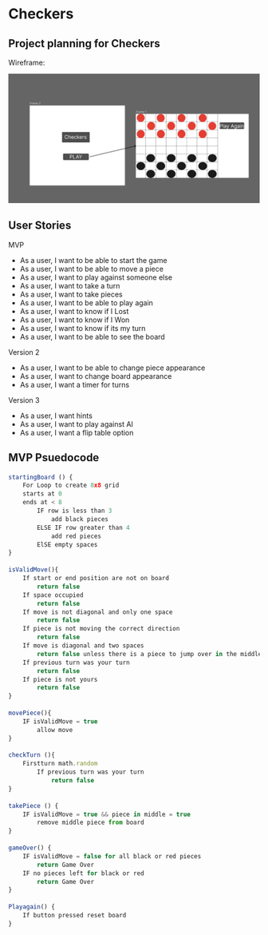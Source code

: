 # Checkers


## Project planning for Checkers

Wireframe:

![Wireframes](./assets/Wireframe.png)

## User Stories

MVP
- As a user, I want to be able to start the game
- As a user, I want to be able to move a piece
- As a user, I want to play against someone else
- As a user, I want to take a turn
- As a user, I want to take pieces
- As a user, I want to be able to play again
- As a user, I want to know if I Lost
- As a user, I want to know if I Won
- As a user, I want to know if its my turn
- As a user, I want to be able to see the board

Version 2
- As a user, I want to be able to change piece appearance
- As a user, I want to change board appearance
- As a user, I want a timer for turns

Version 3
- As a user, I want hints
- As a user, I want to play against AI
- As a user, I want a flip table option


## MVP Psuedocode


```js
startingBoard () {
    For Loop to create 8x8 grid
    starts at 0
    ends at < 8
        IF row is less than 3
            add black pieces
        ELSE IF row greater than 4
            add red pieces
        ElSE empty spaces
}

isValidMove(){
    If start or end position are not on board
        return false
    If space occupied
        return false
    If move is not diagonal and only one space
        return false
    If piece is not moving the correct direction 
        return false
    If move is diagonal and two spaces
        return false unless there is a piece to jump over in the middle
    If previous turn was your turn
        return false
    If piece is not yours
        return false
}

movePiece(){
    IF isValidMove = true
        allow move
}

checkTurn (){
    Firstturn math.random
        If previous turn was your turn 
            return false    
}

takePiece () {
    IF isValidMove = true && piece in middle = true
        remove middle piece from board
}

gameOver() {
    IF isValidMove = false for all black or red pieces
        return Game Over
    IF no pieces left for black or red
        return Game Over
}

Playagain() {
    If button pressed reset board
}

```